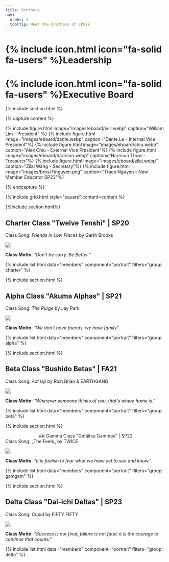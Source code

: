 ```yaml
---
title: Brothers
nav:
  order: 3
  tooltip: Meet the brothers of LPhiE
---
```

<!--
<button onclick="scrollToClass('charter')">Scroll to Charter Class</button>
debug only to scroll to prefered position
-->
# {% include icon.html icon="fa-solid fa-users" %}Leadership

# {% include icon.html icon="fa-solid fa-users" %}Executive Board

{% include section.html %}

{% capture content %}

{% include figure.html image="images/eboard/will.webp" caption="William Lim - President" %}
{% include figure.html image="images/eboard/dante.webp" caption="Dante Le - Internal Vice President"%}
{% include figure.html image="images/eboard/chiu.webp" caption="Alex Chiu - External Vice President"%}
{% include figure.html image="images/eboard/harrison.webp" caption="Harrison Thow - Treasurer"%}
{% include figure.html image="images/eboard/zilai.webp" caption="Zilai Wang - Secretary"%}
{% include figure.html image="images/bros/7tnguyen.png" caption="Trace Nguyen - New Member Educator SP23"%}


{% endcapture %}

{% include grid.html style="square" content=content %}

{%include section.html%} 
## Charter Class "Twelve Tenshi" | SP20
Class Song: _Friends in Low Places_ by Garth Brooks 

![](https://open.spotify.com/track/0TErIsJMsMCN01oGH7tiAh?si=22cab197df5340a0)

**Class Motto**: _"Don't be sorry. Be Better."_


{% include list.html data="members" component="portrait" filters="group: charter" %}

{% include section.html %}

## Alpha Class "Akuma Alphas" | SP21
Class Song: _The Purge_ by Jay Park 

![](https://open.spotify.com/track/1AImhVnSRsY4svcZRAtE5l?si=3114240e97244dcc)

**Class Motto**: _"We don't have friends, we have family"_

{% include list.html data="members" component="portrait" filters="group: alpha" %}

{% include section.html %}


## Beta Class "Bushido Betas" | FA21
Class Song: _Act Up_ by Rich Brian & EARTHGANG 

![](https://open.spotify.com/track/36Ajx3OHw1qOAjS4tJs38V?si=020b2f65eed34701)

**Class Motto**: _"Wherever someone thinks of you, that's where home is."_

{% include list.html data="members" component="portrait" filters="group: beta" %}

{% include section.html %}

<center>## Gamma Class "Genjitsu Gammas" | SP22</center>
Class Song: _The Feels_ by TWICE 

![](https://open.spotify.com/track/1XyzcGhmO7iUamSS94XfqY?si=69da87a009bc4830)

**Class Motto**: _"It is foolish to fear what we have yet to see and know."_

{% include list.html data="members" component="portrait" filters="group: gamgam" %}

{% include section.html %}



## Delta Class "Dai-ichi Deltas" | SP23
Class Song: _Cupid_ by FIFTY FIFTY 

![](https://open.spotify.com/track/5mg3VB3Qh7jcR5kAAC4DSV?si=ade3e6aba87b40c9)

**Class Motto**: _"Success is not final; failure is not fatal: it is the courage to continue that counts."_

{% include list.html data="members" component="portrait" filters="group: delta" %}

<script src = "_scripts/scroll.js"></script>